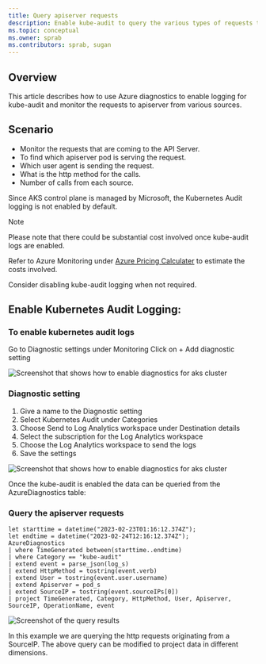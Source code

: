 ```yaml
---
title: Query apiserver requests
description: Enable kube-audit to query the various types of requests to apiserver
ms.topic: conceptual
ms.owner: sprab
ms.contributors: sprab, sugan
---
```


## Overview

This article describes how to use Azure diagnostics to enable logging for kube-audit and monitor the requests to apiserver from various sources.

## Scenario
* Monitor the requests that are coming to the API Server.
* To find which apiserver pod is serving the request.
* Which user agent is sending the request.
* What is the http method for the calls.
* Number of calls from each source.

Since AKS control plane is managed by Microsoft, the Kubernetes Audit logging is not enabled by default.

> [!NOTE]
>
> Please note that there could be substantial cost involved once kube-audit logs are enabled.
> 
> Refer to Azure Monitoring under [Azure Pricing Calculater](https://azure.microsoft.com/en-au/pricing/calculator/) to estimate the costs involved.
> 
> Consider disabling kube-audit logging when not required.

## Enable Kubernetes Audit Logging:

### To enable kubernetes audit logs 

Go to Diagnostic settings under Monitoring
Click on + Add diagnostic setting



![Screenshot that shows how to enable diagnostics for aks cluster](https://user-images.githubusercontent.com/17014671/221720712-31409209-0860-4bd5-b6f6-39967d96eb4c.png)

### Diagnostic setting
1.  Give a name to the Diagnostic setting
2.  Select Kubernetes Audit under Categories
3.  Choose Send to Log Analytics workspace under Destination details
4.  Select the subscription for the Log Analytics workspace
5.  Choose the Log Analytics workspace to send the logs
6.  Save the settings


![Screenshot that shows how to enable diagnostics for aks cluster](https://user-images.githubusercontent.com/17014671/221721006-02f5f7f6-3e1c-40cc-a26a-9d24297a4235.png)


Once the kube-audit is enabled the data can be queried from the AzureDiagnostics table:


### Query the apiserver requests

```kusto
let starttime = datetime("2023-02-23T01:16:12.374Z");
let endtime = datetime("2023-02-24T12:16:12.374Z");
AzureDiagnostics
| where TimeGenerated between(starttime..endtime)
| where Category == "kube-audit"
| extend event = parse_json(log_s)
| extend HttpMethod = tostring(event.verb)
| extend User = tostring(event.user.username)
| extend Apiserver = pod_s
| extend SourceIP = tostring(event.sourceIPs[0])
| project TimeGenerated, Category, HttpMethod, User, Apiserver, SourceIP, OperationName, event
```

![Screenshot of the query results](https://user-images.githubusercontent.com/17014671/221722983-b20995df-338b-4d13-8b59-702e4d749890.png)

In this example we are querying the http requests originating from a SourceIP. The above query can be modified to project data in different dimensions.
